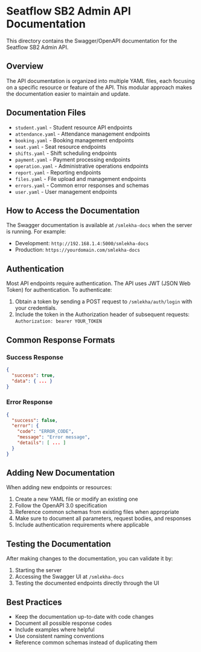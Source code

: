 # Seatflow SB2 Admin API Documentation

This directory contains the Swagger/OpenAPI documentation for the Seatflow SB2 Admin API.

## Overview

The API documentation is organized into multiple YAML files, each focusing on a specific resource or feature of the API. This modular approach makes the documentation easier to maintain and update.

## Documentation Files

- `student.yaml` - Student resource API endpoints
- `attendance.yaml` - Attendance management endpoints
- `booking.yaml` - Booking management endpoints
- `seat.yaml` - Seat resource endpoints
- `shifts.yaml` - Shift scheduling endpoints
- `payment.yaml` - Payment processing endpoints
- `operation.yaml` - Administrative operations endpoints
- `report.yaml` - Reporting endpoints
- `files.yaml` - File upload and management endpoints
- `errors.yaml` - Common error responses and schemas
- `user.yaml` - User management endpoints

## How to Access the Documentation

The Swagger documentation is available at `/smlekha-docs` when the server is running. For example:

- Development: `http://192.168.1.4:5000/smlekha-docs`
- Production: `https://yourdomain.com/smlekha-docs`

## Authentication

Most API endpoints require authentication. The API uses JWT (JSON Web Token) for authentication. To authenticate:

1. Obtain a token by sending a POST request to `/smlekha/auth/login` with your credentials.
2. Include the token in the Authorization header of subsequent requests: `Authorization: bearer YOUR_TOKEN`

## Common Response Formats

### Success Response

```json
{
  "success": true,
  "data": { ... }
}
```

### Error Response

```json
{
  "success": false,
  "error": {
    "code": "ERROR_CODE",
    "message": "Error message",
    "details": [ ... ]
  }
}
```

## Adding New Documentation

When adding new endpoints or resources:

1. Create a new YAML file or modify an existing one
2. Follow the OpenAPI 3.0 specification
3. Reference common schemas from existing files when appropriate
4. Make sure to document all parameters, request bodies, and responses
5. Include authentication requirements where applicable

## Testing the Documentation

After making changes to the documentation, you can validate it by:

1. Starting the server
2. Accessing the Swagger UI at `/smlekha-docs`
3. Testing the documented endpoints directly through the UI

## Best Practices

- Keep the documentation up-to-date with code changes
- Document all possible response codes
- Include examples where helpful
- Use consistent naming conventions
- Reference common schemas instead of duplicating them 